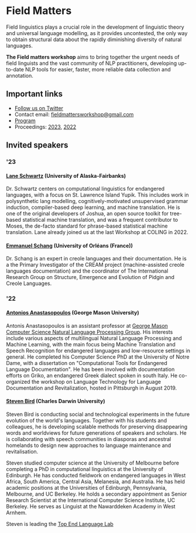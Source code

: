 <script>document.title = "Field Matters";</script>

<head>
<meta property="og:title" content="Field Matters">
<meta property="og:description" content="Workshop on NLP Applications to Field Linguistics">
<meta property="og:image" content="https://github.com/field-matters/field-matters.github.io/blob/main/logo.jpg?raw=true">
</head>

# Field Matters
Field linguistics plays a crucial role in the development of linguistic theory and universal language modelling, as it provides uncontested, the only way to obtain structural data about the rapidly diminishing diversity of natural languages.

**The Field matters workshop** aims to bring together the urgent needs of field linguists and the vast community of NLP practitioners, developing up-to-date NLP tools for easier, faster, more reliable data collection and annotation.

## Important links

+ [Follow us on Twitter](https://twitter.com/field_matters)
+ Contact email: fieldmattersworkshop@gmail.com
+ [Program](https://field-matters.github.io/program2023)
+ Proceedings: [2023](https://aclanthology.org/volumes/2023.fieldmatters-1/), [2022](https://aclanthology.org/volumes/2022.fieldmatters-1/)

## <a name="speakers"/>Invited speakers
### '23
#### [Lane Schwartz](http://dowobeha.github.io/about/) (University of Alaska-Fairbanks)

Dr. Schwartz centers on computational linguistics for endangered languages, with a focus on St. Lawrence Island Yupik. This includes work in polysynthetic lang modelling, cognitively-motivated unsupervised grammar induction, compiler-based deep learning, and machine translation. He is one of the original developers of Joshua, an open source toolkit for tree-based statistical machine translation, and was a frequent contributor to Moses, the de-facto standard for phrase-based statistical machine translation. Lane already joined us at the last Workshop at COLING in 2022.

#### [Emmanuel Schang](https://sites.google.com/site/emmanuelschang/) (University of Orléans (France)) 

Dr. Schang is an expert in creole languages and their documentation. He is a the Primary Investigator of the CREAM project (machine-assisted creole languages documentation) and the coordinator of The International Research Group on Structure, Emergence and Evolution of Pidgin and Creole Languages.

### '22
#### [Antonios Anastasopoulos](http://www.cs.cmu.edu/~aanastas/) (George Mason University)

Antonis Anastasopoulos is an assistant professor at [George Mason Computer Science Natural Language Processing Group](https://nlp.cs.gmu.edu/author/antonios-anastasopoulos/).
His interests include various aspects of multilingual Natural Language Processing and Machine Learning, with the main focus being Machine Translation and Speech Recognition
for endangered languages and low-resource settings in general.
He completed his Computer Science PhD at the University of Notre Dame, with a dissertation on "Computational Tools for Endangered Language Documentation".
He has been involved with documentation efforts on Griko, an endangered Greek dialect spoken in south Italy.
He co-organized the workshop on Language Technology for Language Documentation and Revitalization, hosted in Pittsburgh in August 2019.

#### [Steven Bird](http://www.stevenbird.net/) (Charles Darwin University)

Steven Bird is conducting social and technological experiments in the future evolution of the world's languages. 
Together with his students and colleagues, he is developing scalable methods for preserving disappearing words and worldviews for future generations of speakers and scholars. He is collaborating with speech communities in diasporas and ancestral homelands to design new approaches to language maintenance and revitalisation.

Steven studied computer science at the University of Melbourne before completing a PhD in computational linguistics at the University of Edinburgh. He has conducted fieldwork on endangered languages in West Africa, South America, Central Asia, Melanesia, and Australia. He has held academic positions at the Universities of Edinburgh, Pennsylvania, Melbourne, and UC Berkeley. He holds a secondary appointment as Senior Research Scientist at the International Computer Science Institute, UC Berkeley. He serves as Linguist at the Nawarddeken Academy in West Arnhem.

Steven is leading the [Top End Language Lab](https://language-lab.cdu.edu.au/)
